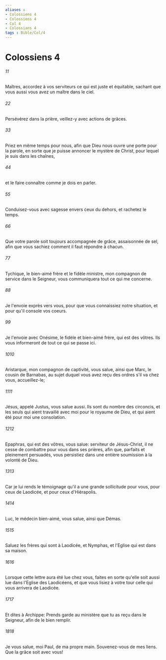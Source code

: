 ```yaml
---
aliases : 
- Colossiens 4
- Colossiens 4
- Col 4
- Colossians 4
tags : Bible/Col/4
---
```


# Colossiens 4

###### 11
Maîtres, accordez à vos serviteurs ce qui est juste et équitable, sachant que vous aussi vous avez un maître dans le ciel.
###### 22
Persévérez dans la prière, veillez-y avec actions de grâces.
###### 33
Priez en même temps pour nous, afin que Dieu nous ouvre une porte pour la parole, en sorte que je puisse annoncer le mystère de Christ, pour lequel je suis dans les chaînes,
###### 44
et le faire connaître comme je dois en parler.
###### 55
Conduisez-vous avec sagesse envers ceux du dehors, et rachetez le temps.
###### 66
Que votre parole soit toujours accompagnée de grâce, assaisonnée de sel, afin que vous sachiez comment il faut répondre à chacun.
###### 77
Tychique, le bien-aimé frère et le fidèle ministre, mon compagnon de service dans le Seigneur, vous communiquera tout ce qui me concerne.
###### 88
Je l'envoie exprès vers vous, pour que vous connaissiez notre situation, et pour qu'il console vos coeurs.
###### 99
Je l'envoie avec Onésime, le fidèle et bien-aimé frère, qui est des vôtres. Ils vous informeront de tout ce qui se passe ici.
###### 1010
Aristarque, mon compagnon de captivité, vous salue, ainsi que Marc, le cousin de Barnabas, au sujet duquel vous avez reçu des ordres s'il va chez vous, accueillez-le;
###### 1111
Jésus, appelé Justus, vous salue aussi. Ils sont du nombre des circoncis, et les seuls qui aient travaillé avec moi pour le royaume de Dieu, et qui aient été pour moi une consolation.
###### 1212
Epaphras, qui est des vôtres, vous salue: serviteur de Jésus-Christ, il ne cesse de combattre pour vous dans ses prières, afin que, parfaits et pleinement persuadés, vous persistiez dans une entière soumission à la volonté de Dieu.
###### 1313
Car je lui rends le témoignage qu'il a une grande sollicitude pour vous, pour ceux de Laodicée, et pour ceux d'Hiérapolis.
###### 1414
Luc, le médecin bien-aimé, vous salue, ainsi que Démas.
###### 1515
Saluez les frères qui sont à Laodicée, et Nymphas, et l'Eglise qui est dans sa maison.
###### 1616
Lorsque cette lettre aura été lue chez vous, faites en sorte qu'elle soit aussi lue dans l'Eglise des Laodicéens, et que vous lisiez à votre tour celle qui vous arrivera de Laodicée.
###### 1717
Et dites à Archippe: Prends garde au ministère que tu as reçu dans le Seigneur, afin de le bien remplir.
###### 1818
Je vous salue, moi Paul, de ma propre main. Souvenez-vous de mes liens. Que la grâce soit avec vous!
